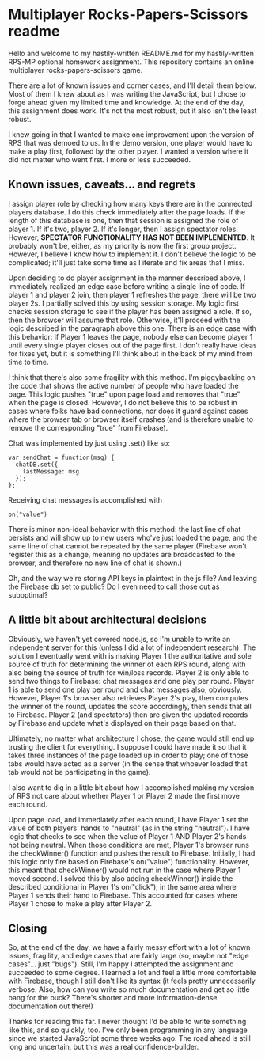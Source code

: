 Multiplayer Rocks-Papers-Scissors readme
========================================

Hello and welcome to my hastily-written README.md for my hastily-written RPS-MP optional homework assignment.  This repository contains an online multiplayer rocks-papers-scissors game.

There are a lot of known issues and corner cases, and I'll detail them below.  Most of them I knew about as I was writing the JavaScript, but I chose to forge ahead given my limited time and knowledge.  At the end of the day, this assignment does work.  It's not the most robust, but it also isn't the least robust.

I knew going in that I wanted to make one improvement upon the version of RPS that was demoed to us.  In the demo version, one player would have to make a play first, followed by the other player.  I wanted a version where it did not matter who went first.  I more or less succeeded.

Known issues, caveats... and regrets
------------------------------------

I assign player role by checking how many keys there are in the connected players database.  I do this check immediately after the page loads.  If the length of this database is one, then that session is assigned the role of player 1.  If it's two, player 2.  If it's longer, then I assign spectator roles.  However, **SPECTATOR FUNCTIONALITY HAS NOT BEEN IMPLEMENTED**.  It probably won't be, either, as my priority is now the first group project.  However, I believe I know how to implement it.  I don't believe the logic to be complicated; it'll just take some time as I iterate and fix areas that I miss.

Upon deciding to do player assignment in the manner described above, I immediately realized an edge case before writing a single line of code.  If player 1 and player 2 join, then player 1 refreshes the page, there will be two player 2s.  I partially solved this by using session storage.  My logic first checks session storage to see if the player has been assigned a role.  If so, then the browser will assume that role.  Otherwise, it'll proceed with the logic described in the paragraph above this one.  There is an edge case with this behavior:  if Player 1 leaves the page, nobody else can become player 1 until every single player closes out of the page first.  I don't really have ideas for fixes yet, but it is something I'll think about in the back of my mind from time to time.

I think that there's also some fragility with this method.  I'm piggybacking on the code that shows the active number of people who have loaded the page.  This logic pushes "true" upon page load and removes that "true" when the page is closed.  However, I do not believe this to be robust in cases where folks have bad connections, nor does it guard against cases where the browser tab or browser itself crashes (and is therefore unable to remove the corresponding "true" from Firebase).

Chat was implemented by just using .set() like so:
<pre><code>var sendChat = function(msg) {
  chatDB.set({
    lastMessage: msg
  });
};</pre></code>

Receiving chat messages is accomplished with <pre><code>on("value")</pre></code>

There is minor non-ideal behavior with this method:  the last line of chat persists and will show up to new users who've just loaded the page, and the same line of chat cannot be repeated by the same player (Firebase won't register this as a change, meaning no updates are broadcasted to the browser, and therefore no new line of chat is shown.)

Oh, and the way we're storing API keys in plaintext in the js file?  And leaving the Firebase db set to public?  Do I even need to call those out as suboptimal?

A little bit about architectural decisions
------------------------------------------

Obviously, we haven't yet covered node.js, so I'm unable to write an independent server for this (unless I did a lot of independent research).  The solution I eventually went with is making Player 1 the authoritative and sole source of truth for determining the winner of each RPS round, along with also being the source of truth for win/loss records.  Player 2 is only able to send two things to Firebase:  chat messages and one play per round.  Player 1 is able to send one play per round and chat messages also, obviously.  However, Player 1's browser also retrieves Player 2's play, then computes the winner of the round, updates the score accordingly, then sends that all to Firebase.  Player 2 (and spectators) then are given the updated records by Firebase and update what's displayed on their page based on that.

Ultimately, no matter what architecture I chose, the game would still end up trusting the client for everything.  I suppose I could have made it so that it takes three instances of the page loaded up in order to play; one of those tabs would have acted as a server (in the sense that whoever loaded that tab would not be participating in the game).

I also want to dig in a little bit about how I accomplished making my version of RPS not care about whether Player 1 or Player 2 made the first move each round.

Upon page load, and immediately after each round, I have Player 1 set the value of both players' hands to "neutral" (as in the string "neutral").  I have logic that checks to see when the value of Player 1 AND Player 2's hands not being neutral.  When those conditions are met, Player 1's browser runs the checkWinner() function and pushes the result to Firebase.  Initially, I had this logic only fire based on Firebase's on("value") functionality.  However, this meant that checkWinner() would not run in the case where Player 1 moved second.  I solved this by also adding checkWinner() inside the described conditional in Player 1's on("click"), in the same area where Player 1 sends their hand to Firebase.  This accounted for cases where Player 1 chose to make a play after Player 2.

Closing
-------

So, at the end of the day, we have a fairly messy effort with a lot of known issues, fragility, and edge cases that are fairly large (so, maybe not "edge cases"... just "bugs").  Still, I'm happy I attempted the assignment and succeeded to some degree.  I learned a lot and feel a little more comfortable with Firebase, though I still don't like its syntax (it feels pretty unnecessarily verbose.  Also, how can you write so much documentation and get so little bang for the buck?  There's shorter and more information-dense documentation out there!)

Thanks for reading this far.  I never thought I'd be able to write something like this, and so quickly, too.  I've only been programming in any language since we started JavaScript some three weeks ago.  The road ahead is still long and uncertain, but this was a real confidence-builder.